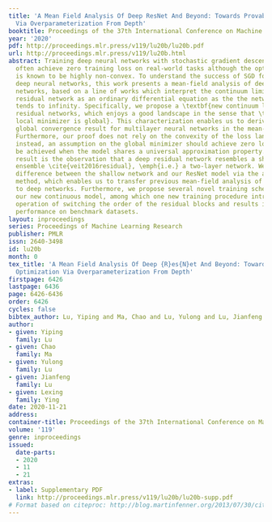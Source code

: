 ```yaml
---
title: 'A Mean Field Analysis Of Deep ResNet And Beyond: Towards Provably Optimization
  Via Overparameterization From Depth'
booktitle: Proceedings of the 37th International Conference on Machine Learning
year: '2020'
pdf: http://proceedings.mlr.press/v119/lu20b/lu20b.pdf
url: http://proceedings.mlr.press/v119/lu20b.html
abstract: Training deep neural networks with stochastic gradient descent (SGD) can
  often achieve zero training loss on real-world tasks although the optimization landscape
  is known to be highly non-convex. To understand the success of SGD for training
  deep neural networks, this work presents a mean-field analysis of deep residual
  networks, based on a line of works which interpret the continuum limit of the deep
  residual network as an ordinary differential equation as the the network capacity
  tends to infinity. Specifically, we propose a \textbf{new continuum limit} of deep
  residual networks, which enjoys a good landscape in the sense that \textbf{every
  local minimizer is global}. This characterization enables us to derive the first
  global convergence result for multilayer neural networks in the mean-field regime.
  Furthermore, our proof does not rely on the convexity of the loss landscape, but
  instead, an assumption on the global minimizer should achieve zero loss which can
  be achieved when the model shares a universal approximation property. Key to our
  result is the observation that a deep residual network resembles a shallow network
  ensemble \cite{veit2016residual}, \emph{i.e.} a two-layer network. We bound the
  difference between the shallow network and our ResNet model via the adjoint sensitivity
  method, which enables us to transfer previous mean-field analysis of two-layer networks
  to deep networks. Furthermore, we propose several novel training schemes based on
  our new continuous model, among which one new training procedure introduces the
  operation of switching the order of the residual blocks and results in strong empirical
  performance on benchmark datasets.
layout: inproceedings
series: Proceedings of Machine Learning Research
publisher: PMLR
issn: 2640-3498
id: lu20b
month: 0
tex_title: 'A Mean Field Analysis Of Deep {R}es{N}et And Beyond: Towards Provably
  Optimization Via Overparameterization From Depth'
firstpage: 6426
lastpage: 6436
page: 6426-6436
order: 6426
cycles: false
bibtex_author: Lu, Yiping and Ma, Chao and Lu, Yulong and Lu, Jianfeng and Ying, Lexing
author:
- given: Yiping
  family: Lu
- given: Chao
  family: Ma
- given: Yulong
  family: Lu
- given: Jianfeng
  family: Lu
- given: Lexing
  family: Ying
date: 2020-11-21
address: 
container-title: Proceedings of the 37th International Conference on Machine Learning
volume: '119'
genre: inproceedings
issued:
  date-parts:
  - 2020
  - 11
  - 21
extras:
- label: Supplementary PDF
  link: http://proceedings.mlr.press/v119/lu20b/lu20b-supp.pdf
# Format based on citeproc: http://blog.martinfenner.org/2013/07/30/citeproc-yaml-for-bibliographies/
---
```

